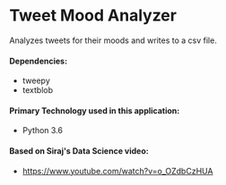 # Tweet Mood Analyzer
Analyzes tweets for their moods and writes to a csv file.

#### Dependencies:
  - tweepy
  - textblob
  
#### Primary Technology used in this application:
  - Python 3.6

#### Based on Siraj's Data Science video:
  - https://www.youtube.com/watch?v=o_OZdbCzHUA